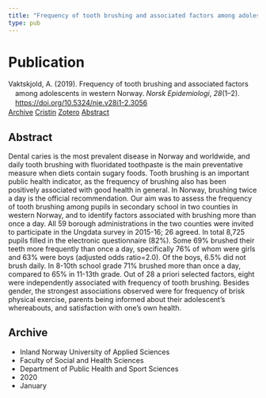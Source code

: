 ```yaml
---
title: "Frequency of tooth brushing and associated factors among adolescents in western Norway"
type: pub
---
```

<h1>Publication</h1>
<article id="csl-bib-container-IAH8U679" class="csl-bib-container">
  <div class="csl-bib-body" style="line-height: 1.35; padding-left: 1em; text-indent:-1em;">
  <div class="csl-entry">Vaktskjold, A. (2019). Frequency of tooth brushing and associated factors among adolescents in western Norway. <i>Norsk Epidemiologi</i>, <i>28</i>(1&#x2013;2). <a href="https://doi.org/10.5324/nje.v28i1-2.3056">https://doi.org/10.5324/nje.v28i1-2.3056</a></div>
</div>
  <div class="csl-bib-buttons">
    <a href="#taxonomy-article-IAH8U679" class="csl-bib-button">Archive</a>
    <a href="https://app.cristin.no/results/show.jsf?id=1781757" alt="Cristin URL" class="csl-bib-button">Cristin</a>
    <a href="http://zotero.org/groups/5022929/items/IAH8U679" alt="Zotero URL" class="csl-bib-button">Zotero</a>
    <a href="#abstract-article-IAH8U679" class="csl-bib-button">Abstract</a>
  </div>
  <div id="csl-bib-meta-container-IAH8U679"></div>
</article>
<div id="csl-bib-meta-IAH8U679" class="csl-bib-meta">
  <article id="abstract-article-IAH8U679" class="abstract-article">
    <h1>Abstract</h1>
    Dental caries is the most prevalent disease in Norway and worldwide, and daily tooth brushing with fluoridated toothpaste is the main preventative measure when diets contain sugary foods. Tooth brushing is an important public health indicator, as the frequency of brushing also has been positively associated with good health in general. In Norway, brushing twice a day is the official recommendation. Our aim was to assess the frequency of tooth brushing among pupils in secondary school in two counties in western Norway, and to identify factors associated with brushing more than once a day. All 59 borough administrations in the two counties were invited to participate in the Ungdata survey in 2015-16; 26 agreed. In total 8,725 pupils filled in the electronic questionnaire (82%). Some 69% brushed their teeth more frequently than once a day, specifically 76% of whom were girls and 63% were boys (adjusted odds ratio=2.0). Of the boys, 6.5% did not brush daily. In 8-10th school grade 71% brushed more than once a day, compared to 65% in 11-13th grade. Out of 28 a priori selected factors, eight were independently associated with frequency of tooth brushing. Besides gender, the strongest associations observed were for frequency of brisk physical exercise, parents being informed about their adolescent’s whereabouts, and satisfaction with one’s own health.
  </article>
  <article id="taxonomy-article-IAH8U679" class="taxonomy-article">
    <h1>Archive</h1>
    <ul>
      <li>Inland Norway University of Applied Sciences</li>
      <li>Faculty of Social and Health Sciences</li>
      <li>Department of Public Health and Sport Sciences</li>
      <li>2020</li>
      <li>January</li>
    </ul>
  </article>
</div>
